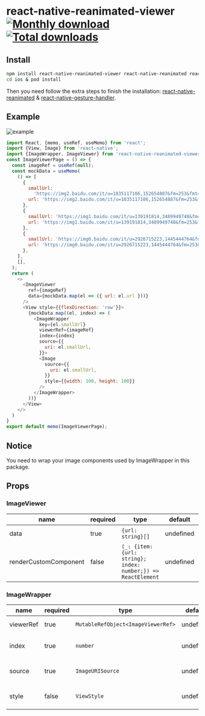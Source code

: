 # react-native-reanimated-viewer [![Monthly download](https://img.shields.io/npm/dm/react-native-reanimated-viewer.svg)](https://img.shields.io/npm/dm/react-native-reanimated-viewer.svg) [![Total downloads](https://img.shields.io/npm/dt/react-native-reanimated-viewer.svg)](https://img.shields.io/npm/dt/react-native-reanimated-viewer.svg)

## Install
```bash
npm install react-native-reanimated-viewer react-native-reanimated react-native-gesture-handler --save
cd ios & pod install
```
Then you need follow the extra steps to finish the installation: [react-native-reanimated](https://github.com/software-mansion/react-native-reanimated) & [react-native-gesture-handler](https://github.com/software-mansion/react-native-gesture-handler).

## Example
![example](https://github.com/BooYeu/react-native-reanimated-viewer/blob/main/example/example.gif?raw=true)
```javascript
import React, {memo, useRef, useMemo} from 'react';
import {View, Image} from 'react-native';
import {ImageWrapper, ImageViewer} from 'react-native-reanimated-viewer';
const ImageViewerPage = () => {
  const imageRef = useRef(null);
  const mockData = useMemo(
    () => [
      {
        smallUrl:
          'https://img2.baidu.com/it/u=1835117106,152654887&fm=253&fmt=auto&app=138&f=JPEG?w=500&h=556',
        url: 'https://img2.baidu.com/it/u=1835117106,152654887&fm=253&fmt=auto&app=138&f=JPEG?w=500&h=556',
      },
      {
        smallUrl: 'https://img1.baidu.com/it/u=139191814,3489949748&fm=253&fmt=auto&app=138&f=JPEG?w=491&h=491',
        url: 'https://img1.baidu.com/it/u=139191814,3489949748&fm=253&fmt=auto&app=138&f=JPEG?w=491&h=491',
      },
      {
        smallUrl: 'https://img0.baidu.com/it/u=2926715223,1445444764&fm=253&fmt=auto&app=120&f=JPEG?w=500&h=500',
        url: 'https://img0.baidu.com/it/u=2926715223,1445444764&fm=253&fmt=auto&app=120&f=JPEG?w=500&h=500',
      },
    ],
    [],
  );
  return (
    <>
      <ImageViewer
        ref={imageRef}
        data={mockData.map(el => ({ url: el.url }))}
      />
      <View style={{flexDirection: 'row'}}>
        {mockData.map((el, index) => (
          <ImageWrapper
            key={el.smallUrl}
            viewerRef={imageRef}
            index={index}
            source={{
              uri: el.smallUrl,
            }}>
            <Image
              source={{
                uri: el.smallUrl,
              }}
              style={{width: 100, height: 100}}
            />
          </ImageWrapper>
        ))}
      </View>
    </>
  )
}
export default memo(ImageViewerPage);
```

## Notice
You need to wrap your image components used by ImageWrapper in this package.

## Props
### ImageViewer
| name                  | required | type                                                             | default   | description                       | Example                                                  |
|-----------------------|----------|------------------------------------------------------------------|-----------|-----------------------------------|----------------------------------------------------------|
| data                  | true     | ```{url: string}[]```                                            | undefined | The original url of image         | ```[{url:'http://***.***/***.png'}]```                   |
| renderCustomComponent | false    | ```(_: {item: {url: string}; index: number;}) => ReactElement``` | undefined | The custom Element in ImageViewer | ```({index}) => <Text>current index is {index}</Text>``` |
### ImageWrapper
| name      | required | type                                   | default   | description                       | Example                                                  |
|-----------|----------|----------------------------------------|-----------|-----------------------------------|----------------------------------------------------------|
| viewerRef | true     | ```MutableRefObject<ImageViewerRef>``` | undefined | The ref of imageViewer            | ```[{url:'http://***.***/***.png'}]```                   |
| index     | true     | ```number```                           | undefined | The index of current ImageWrapper | ```({index}) => <Text>current index is {index}</Text>``` |
| source    | true     | ```ImageURISource```                   | undefined | The inner component image's url   | ```{uri: 'https://***.***/***.png'}```                   |
| style     | false    | ```ViewStyle```                        | undefined | The style of image wrapper        | ```{margin: 10}```                                       |
